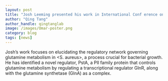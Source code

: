 ```yaml
---
layout: post
title: "Josh Leeming presented his work in International Conf erence on Gram- Pos itive Pathogens"
author: "Qing Tang"
author_handle: qingtanglab
image: /images/Omar-poster.png
category: blog
tags: [news]
---
```

Josh’s work focuses on elucidating the regulatory network governing glutamine metabolism in <S. aureus>, a process crucial for bacterial growth. He has identified a novel regulator, PstA, a PII family protein that controls glutamine metabolism by regulating a transcriptional regulator GlnR, along with the glutamine synthetase (GlnA) as a complex. 
